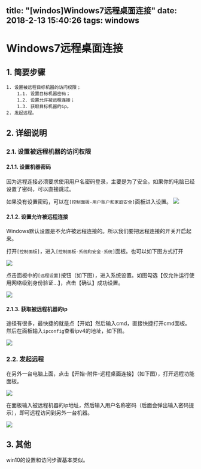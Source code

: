 title: "[windos]Windows7远程桌面连接"
date: 2018-2-13 15:40:26 
tags: windows
---

# Windows7远程桌面连接

## 1. 简要步骤

	1. 设置被远程目标机器的访问权限；
		1.1. 设置目标机器密码；
		1.2. 设置允许被远程连接；
		1.3. 获取目标机器的ip。
	2. 发起远程。

## 2. 详细说明

### 2.1. 设置被远程机器的访问权限

#### 2.1.1. 设置机器密码

因为远程连接必须要求使用用户名密码登录，主要是为了安全。如果你的电脑已经设置了密码，可以直接跳过。

如果没有设置密码，可以在`[控制面板-用户账户和家庭安全]`面板进入设置。
![](/pics/rpc_005.png)

#### 2.1.2. 设置允许被远程连接

Windows默认设置是不允许被远程连接的。所以我们要把远程连接的开关开启起来。

打开`[控制面板]`，进入`[控制面板-系统和安全-系统]`面板。也可以如下图方式打开

![](/pics/rpc_000.png)

点击面板中的`[远程设置]`按钮（如下图），进入系统设置。如图勾选【仅允许运行使用网络级别身份验证...】，点击【确认】成功设置。

![](/pics/rpc_001.png)

#### 2.1.3. 获取被远程机器的ip

途径有很多，最快捷的就是点【开始】然后输入cmd，直接快捷打开cmd面板。然后在面板输入`ipconfig`查看ipv4的地址，如下图。

![](/pics/rpc_003.png)

### 2.2. 发起远程

在另外一台电脑上面，点击【开始-附件-远程桌面连接】（如下图），打开远程功能面板。

![](/pics/rpc_002.png)

在面板输入被远程机器的ip地址，然后输入用户名称密码（后面会弹出输入密码提示），即可远程访问到另外一台机器。

![](/pics/rpc_004.png)

## 3. 其他

win10的设置和访问步骤基本类似。